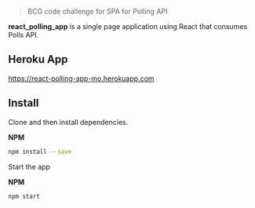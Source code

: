 
> BCG code challenge for SPA for Polling API

**react_polling_app** is a single page application using React that consumes Polls API.

## Heroku App

https://react-polling-app-mo.herokuapp.com

## Install

Clone and then install dependencies.

**NPM**
```bash
npm install --save
```
Start the app 

**NPM**
```bash
npm start
```
